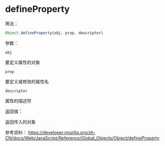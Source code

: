 defineProperty
===

用法：

```js
Object.defineProperty(obj, prop, descriptor)
```

参数：

`obj` 

要定义属性的对象

`prop`

要定义或修改的属性名

`descriptor`

属性的描述符

返回值：

返回传入的对象


参考资料：
https://developer.mozilla.org/zh-CN/docs/Web/JavaScript/Reference/Global_Objects/Object/defineProperty